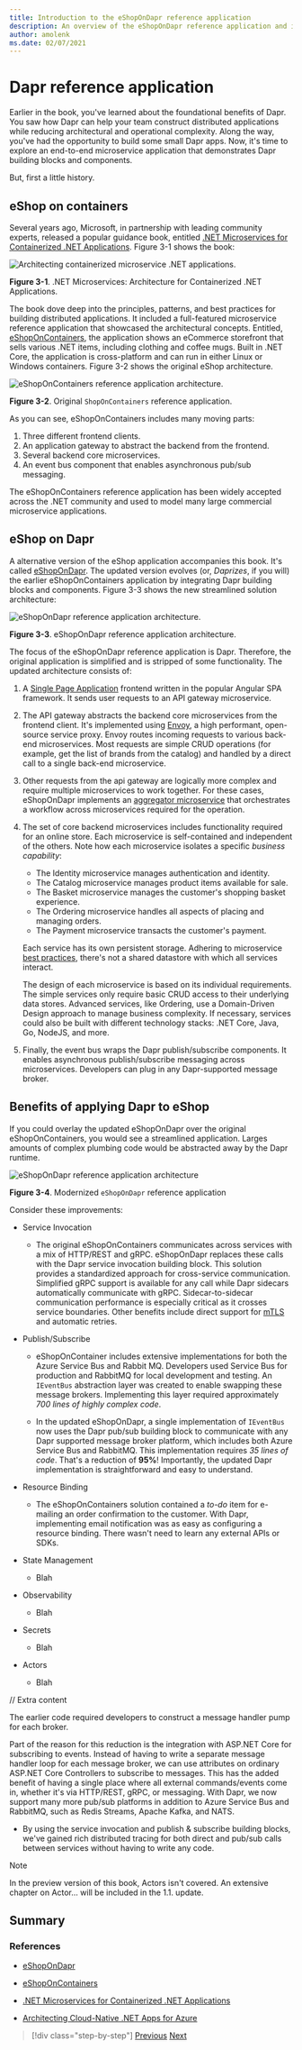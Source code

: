```yaml
---
title: Introduction to the eShopOnDapr reference application
description: An overview of the eShopOnDapr reference application and its history.
author: amolenk
ms.date: 02/07/2021
---
```


# Dapr reference application

Earlier in the book, you've learned about the foundational benefits of Dapr. You saw how Dapr can help your team construct distributed applications while reducing architectural and operational complexity. Along the way, you've had the opportunity to build some small Dapr apps. Now, it's time to explore an end-to-end microservice application that demonstrates  Dapr building blocks and components.

But, first a little history.

## eShop on containers

Several years ago, Microsoft, in partnership with leading community experts, released a popular guidance book, entitled [.NET Microservices for Containerized .NET Applications](https://dotnet.microsoft.com/download/e-book/microservices-architecture/pdf). Figure 3-1 shows the book:

![Architecting containerized microservice .NET applications.](./media/reference-application/architecting-microservices-book.png)

**Figure 3-1**. .NET Microservices: Architecture for Containerized .NET Applications.

The book dove deep into the principles, patterns, and best practices for building distributed applications. It included a full-featured microservice reference application that showcased the architectural concepts. Entitled, [eShopOnContainers](https://github.com/dotnet-architecture/eShopOnContainers), the application shows an eCommerce storefront that sells various .NET items, including clothing and coffee mugs.  Built in .NET Core, the application is cross-platform and can run in either Linux or Windows containers. Figure 3-2 shows the original eShop architecture.

![eShopOnContainers reference application architecture.](./media/reference-application/eshop-on-containers.png)

**Figure 3-2**. Original `ShopOnContainers` reference application.

As you can see, eShopOnContainers includes many moving parts:

1. Three different frontend clients.
1. An application gateway to abstract the backend from the frontend.
1. Several backend core microservices.
1. An event bus component that enables asynchronous pub/sub messaging.

The eShopOnContainers reference application has been widely accepted across the .NET community and used to model many large commercial microservice applications.

## eShop on Dapr

A alternative version of the eShop application accompanies this book. It's called [eShopOnDapr](https://github.com/dotnet-architecture/eShopOnDapr). The updated version evolves (or, *Daprizes*, if you will) the earlier eShopOnContainers application by integrating Dapr building blocks and components. Figure 3-3 shows the new streamlined solution architecture:  

![eShopOnDapr reference application architecture.](./media/reference-application/eshop-on-dapr.png)

**Figure 3-3**. eShopOnDapr reference application architecture.

The focus of the eShopOnDapr reference application is Dapr. Therefore, the original application is simplified and is stripped of some functionality. The updated architecture consists of: 

1. A [Single Page Application](https://docs.microsoft.com/archive/msdn-magazine/2013/november/asp-net-single-page-applications-build-modern-responsive-web-apps-with-asp-net) frontend written in the popular Angular SPA framework. It sends user requests to an API gateway microservice.

1. The API gateway abstracts the backend core microservices from the frontend client. It's implemented using [Envoy](https://www.envoyproxy.io/), a high performant, open-source service proxy. Envoy routes  incoming requests to various back-end microservices. Most requests are simple CRUD operations (for example, get the list of brands from the catalog) and handled by a direct call to a single back-end microservice.

1. Other requests from the api gateway are logically more complex and require multiple microservices to work together. For these cases, eShopOnDapr implements an [aggregator microservice](../cloud-native/service-to-service-communication#service-aggregator-pattern) that orchestrates a workflow across microservices required for the operation.

1. The set of core backend microservices includes functionality required for an online store. Each microservice is self-contained and independent of the others. Note how each microservice isolates a specific *business capability*:

      - The Identity microservice manages authentication and identity.
      - The Catalog microservice manages product items available for sale.
      - The Basket microservice manages the customer's shopping basket experience.
      - The Ordering microservice handles all aspects of placing and managing orders.
      - The Payment microservice transacts the customer's payment.

   Each service has its own persistent storage. Adhering to microservice [best practices](../cloud-native/distributed-data#database-per-microservice-why), there's not a shared datastore with which all services interact.

   The design of each microservice is based on its individual requirements. The simple services only require basic CRUD access to their underlying data stores. Advanced services, like Ordering, use a  Domain-Driven Design approach to manage business complexity. If necessary, services could also be built with different technology stacks: .NET Core, Java, Go, NodeJS, and more.

1. Finally, the event bus wraps the Dapr publish/subscribe components. It enables asynchronous publish/subscribe messaging across microservices. Developers can plug in any Dapr-supported message broker.

## Benefits of applying Dapr to eShop

If you could overlay the updated eShopOnDapr over the original eShopOnContainers, you would see a streamlined application. Larges amounts of complex plumbing code would be abstracted away by the Dapr runtime.

![eShopOnDapr reference application architecture](./media/reference-application/eshop-on-dapr-buildingblocks.png)

**Figure 3-4**. Modernized `eShopOnDapr` reference application

Consider these improvements:

- Service Invocation
  - The original eShopOnContainers communicates across services with a mix of HTTP/REST and gRPC. eShopOnDapr replaces these calls with the Dapr service invocation building block. This solution provides a standardized approach for cross-service communication. Simplified gRPC support is available for any call while Dapr sidecars automatically communicate with gRPC. Sidecar-to-sidecar communication performance is especially critical as it crosses service boundaries. Other benefits include direct support for [mTLS](https://blog.cloudflare.com/introducing-tls-client-auth/) and automatic retries.

- Publish/Subscribe
  - eShopOnContainer includes extensive implementations for both the Azure Service Bus and Rabbit MQ. Developers used Service Bus for production and RabbitMQ for local development and testing. An `IEventBus` abstraction layer was created to enable swapping these message brokers. Implementing this layer required approximately *700 lines of highly complex code*.

  - In the updated eShopOnDapr, a single implementation of `IEventBus` now uses the Dapr pub/sub building block to communicate with any Dapr supported message broker platform, which includes both Azure Service Bus and RabbitMQ. This implementation requires *35 lines of code*. That's a reduction of **95%**! Importantly, the updated Dapr implementation is straightforward and easy to understand.

- Resource Binding
  - The eShopOnContainers solution contained a *to-do* item for e-mailing an order confirmation to the customer. With Dapr, implementing email notification was as easy as configuring a resource binding. There wasn't need to learn any external APIs or SDKs.

- State Management

  - Blah

- Observability
  - Blah

- Secrets
  - Blah

- Actors
  - Blah

// Extra content

   The earlier code required developers to construct a message handler pump for each broker.

   Part of the reason for this reduction is the integration with ASP.NET Core for subscribing to events. Instead of having to write a separate message handler loop for each message broker, we can use attributes on ordinary ASP.NET Core Controllers to subscribe to messages. This has the added benefit of having a single place where all external commands/events come in, whether it's via HTTP/REST, gRPC, or messaging. With Dapr, we now support many more pub/sub platforms in addition to Azure Service Bus and RabbitMQ, such as Redis Streams, Apache Kafka, and NATS.

- By using the service invocation and publish & subscribe building blocks, we've gained rich distributed tracing for both direct and pub/sub calls between services without having to write any code.

> [!NOTE]
> In the preview version of this book, Actors isn't covered. An extensive chapter on Actor... will be included in the 1.1. update.

## Summary



### References

- [eShopOnDapr](https://github.com/dotnet-architecture/eShopOnDapr)

- [eShopOnContainers](https://github.com/dotnet-architecture/eShopOnContainers)

- [.NET Microservices for Containerized .NET Applications](https://dotnet.microsoft.com/download/e-book/microservices-architecture/pdf)

- [Architecting Cloud-Native .NET Apps for Azure](https://dotnet.microsoft.com/download/e-book/cloud-native-azure/pdf)

> [!div class="step-by-step"]
> [Previous](getting-started.md)
> [Next](state-management.md)
